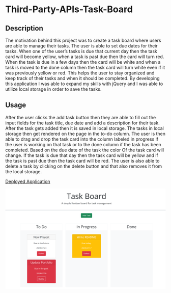 # Third-Party-APIs-Task-Board

## Description

The motivation behind this project was to create a task board where users are able to manage their tasks. The user is able to set due dates for their tasks. When one of the user’s tasks is due that current day then the task card will become yellow, when a task is past due then the card will turn red. When the task is due in a few days then the card will be white and when a task is moved to the done column then the task card will turn white even if it was previously yellow or red. This helps the user to stay organized and keep track of their tasks and when it should be completed. By developing this application I was able to expand my skills with jQuery and I was able to utilize local storage in order to save the tasks. 




## Usage

After the user clicks the add task button then they are able to fill out the input fields for the task title, due date and add a description for their task. After the task gets added then it is saved in local storage. The tasks in local storage then get rendered on the page in the to-do column. The user is then able to drag and drop the task card into the column labeled in progress if the user is working on that task or to the done column if the task has been completed. Based on the due date of the task the color Of the task card will change. If the task is due that day then the task card will be yellow and if the task is past due then the task card will be red.  The user is also able to delete a task by clicking on the delete button and that also removes it from the local storage. 

<a href="https://marlyv1.github.io/third-party-APIs-task-board/">Deployed Application</a>

![alt text](assets/images/screenshot.png)
